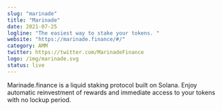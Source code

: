 ```yaml
---
slug: "marinade"
title: "Marinade"
date: 2021-07-25
logline: "The easiest way to stake your tokens. "
website: "https://marinade.finance/#/"
category: AMM
twitter: https://twitter.com/MarinadeFinance
logo: /img/marinade.svg
status: live
---
```


Marinade.finance is a liquid staking protocol built on Solana. Enjoy automatic reinvestment of rewards and immediate access to your tokens with no lockup period.